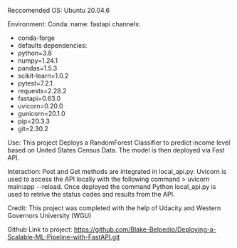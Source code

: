 Reccomended OS: Ubuntu 20.04.6

Environment:
Conda:
name: fastapi
channels:
  - conda-forge
  - defaults
dependencies:
  - python=3.8
  - numpy=1.24.1
  - pandas=1.5.3
  - scikit-learn=1.0.2
  - pytest=7.2.1
  - requests=2.28.2
  - fastapi=0.63.0
  - uvicorn=0.20.0
  - gunicorn=20.1.0
  - pip=20.3.3
  - git=2.30.2

Use:
This project Deploys a RandomForest Classifier to predict income level based on United States Census Data. The model is then deployed via Fast API.

Interaction:
Post and Get methods are integrated in local_api.py. Uvicorn is used to access the API locally with the following command > uvicorn main:app --reload. Once deployed the command Python local_api.py is used to retrive the status codes and results from the API.

Credit:
This project was completed with the help of Udacity and Western Governors University (WGU)

Github Link to project: https://github.com/Blake-Belpedio/Deploying-a-Scalable-ML-Pipeline-with-FastAPI.git

